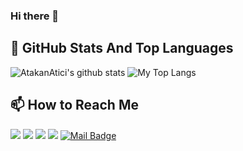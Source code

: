 ### Hi there 👋


## 📌 GitHub Stats And Top Languages

<p float="center">
  <img  src="https://github-readme-stats.vercel.app/api?username=AtakanAtici&show_icons=true&count_private=true&hide=contribs,issues" alt="AtakanAtici's github stats" />
  <img  src="https://github-readme-stats.vercel.app/api/top-langs/?username=AtakanAtici&layout=compact&hide=html,css" alt="My Top Langs" />
</p>

## 📫 How to Reach Me
[![](https://img.shields.io/badge/twitter-%231DA1F2.svg?&style=for-the-badge&logo=twitter&logoColor=white)](https://www.twitter.com/atakan_dev)
[![](https://img.shields.io/badge/linkedin-%230077B5.svg?&style=for-the-badge&logo=linkedin&logoColor=white)](https://www.linkedin.com/in/atakanatici/)
[![](https://img.shields.io/github/followers/atakanatici?style=social)](https://www.github.com/atakanatici)
[![](https://img.shields.io/badge/instagram-%23E4405F.svg?&style=for-the-badge&logo=instagram&logoColor=white)](https://instagram.com/ata.atici)
[![Mail Badge](https://img.shields.io/badge/Mail-c14438?style=for-the-badge&logo=Gmail&logoColor=white&link=mailto:atakanatici0@gmail.com)](mailto:atakanatici0@gmail.com)




